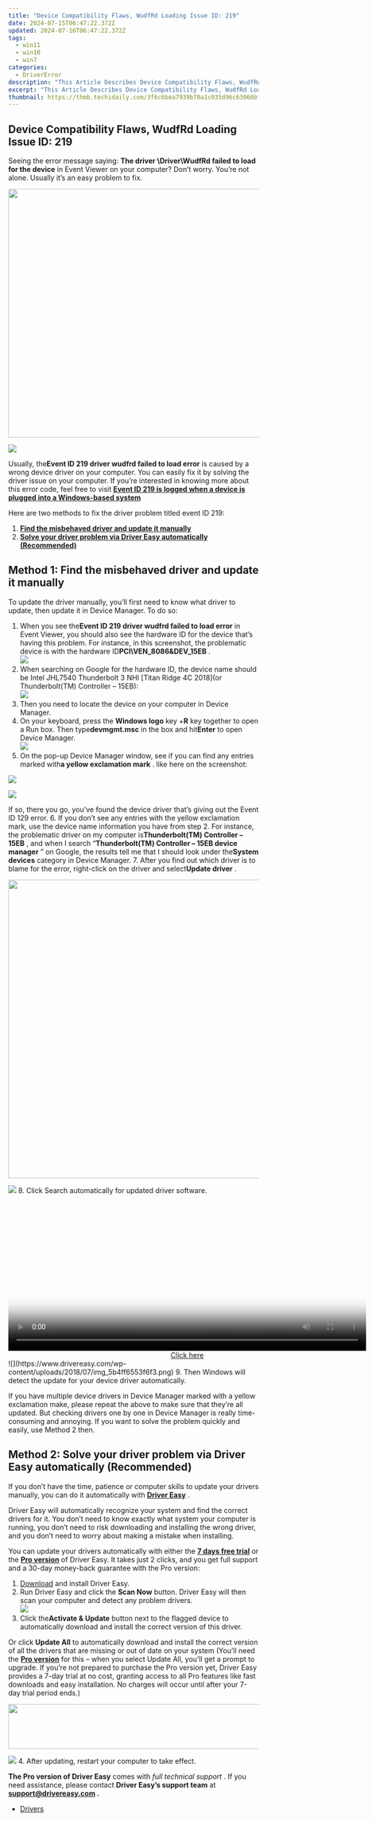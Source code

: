 ```yaml
---
title: "Device Compatibility Flaws, WudfRd Loading Issue ID: 219"
date: 2024-07-15T06:47:22.372Z
updated: 2024-07-16T06:47:22.372Z
tags:
  - win11
  - win10
  - win7
categories:
  - DriverError
description: "This Article Describes Device Compatibility Flaws, WudfRd Loading Issue ID: 219"
excerpt: "This Article Describes Device Compatibility Flaws, WudfRd Loading Issue ID: 219"
thumbnail: https://thmb.techidaily.com/3f6c6bea7939b70a1c035d96c63060bf36a01be87fa819f994489367d6bd8b9a.jpg
---
```


## Device Compatibility Flaws, WudfRd Loading Issue ID: 219

 Seeing the error message saying: **The driver \\Driver\\WudfRd failed to load for the device**  in Event Viewer on your computer? Don’t worry. You’re not alone. Usually it’s an easy problem to fix.

<!-- affiliate ads begin -->
<a href="https://appsumo.8odi.net/c/5597632/2087407/7443" target="_top" id="2087407"><img src="//a.impactradius-go.com/display-ad/7443-2087407" border="0" alt="" width="600" height="500"/></a><img height="0" width="0" src="https://appsumo.8odi.net/i/5597632/2087407/7443" style="position:absolute;visibility:hidden;" border="0" />
<!-- affiliate ads end -->
![](https://images.drivereasy.com/wp-content/uploads/2018/07/img_5b4ff87d27963.jpg)

 Usually, the**Event ID 219 driver wudfrd failed to load error** is caused by a wrong device driver on your computer. You can easily fix it by solving the driver issue on your computer. If you’re interested in knowing more about this error code, feel free to visit **[Event ID 219 is logged when a device is plugged into a Windows-based system](https://learn.microsoft.com/en-us/troubleshoot/windows-client/setup-upgrade-and-drivers/event-id-219-when-device-plugged-in-windows-system)**

Here are two methods to fix the driver problem titled event ID 219:

1. **[Find the misbehaved driver and update it manually](https://getlyla.pxf.io/ek9gkg)**
2. [**Solve your driver problem via Driver Easy automatically (Recommended)**](#Method2)

## Method 1: Find the misbehaved driver and update it manually

 To update the driver manually, you’ll first need to know what driver to update, then update it in Device Manager. To do so:

1. When you see the**Event ID 219 driver wudfrd failed to load error** in Event Viewer, you should also see the hardware ID for the device that’s having this problem. For instance, in this screenshot, the problematic device is with the hardware ID**PCI\\VEN\_8086&DEV\_15EB** .  
![](https://www.drivereasy.com/wp-content/uploads/2024/06/Event-ID-219-driver-wudfrd-failed-to-load-error-.png)
2. When searching on Google for the hardware ID, the device name should be Intel JHL7540 Thunderbolt 3 NHI \[Titan Ridge 4C 2018\](or Thunderbolt(TM) Controller – 15EB):  
![](https://www.drivereasy.com/wp-content/uploads/2024/06/hardware-id-on-google.png)
3. Then you need to locate the device on your computer in Device Manager.
4. On your keyboard, press the **Windows logo** key +**R** key together to open a Run box. Then type**devmgmt.msc** in the box and hit**Enter** to open Device Manager.  
![](https://www.drivereasy.com/wp-content/uploads/2023/10/win-run-device-manager.jpg)
5. On the pop-up Device Manager window, see if you can find any entries marked with**a yellow exclamation mark** . like here on the screenshot:  
<!-- affiliate ads begin -->
<a href="https://store.revouninstaller.com/order/checkout.php?PRODS=27889512&QTY=1&AFFILIATE=108875&CART=1"><img src="https://secure.avangate.com/images/merchant/4282ec8de8c9be897e7aff4aa231b1a4/728__90.jpg" border="0"></a>
<!-- affiliate ads end -->
![](https://www.drivereasy.com/wp-content/uploads/2017/07/img_596718add428c.png)  

 If so, there you go, you’ve found the device driver that’s giving out the Event ID 129 error.
6. If you don’t see any entries with the yellow exclamation mark, use the device name information you have from step 2\. For instance, the problematic driver on my computer is**Thunderbolt(TM) Controller – 15EB** , and when I search “**Thunderbolt(TM) Controller – 15EB device manager** ” on Google, the results tell me that I should look under the**System devices** category in Device Manager.
7. After you find out which driver is to blame for the error, right-click on the driver and select**Update driver** .  
<!-- affiliate ads begin -->
<a href="https://turtlebeachus.sjv.io/c/5597632/1988416/23719" target="_top" id="1988416"><img src="//a.impactradius-go.com/display-ad/23719-1988416" border="0" alt="" width="600" height="600"/></a><img height="0" width="0" src="https://imp.pxf.io/i/5597632/1988416/23719" style="position:absolute;visibility:hidden;" border="0" />
<!-- affiliate ads end -->
![](https://www.drivereasy.com/wp-content/uploads/2017/07/img_59671c4e07788.png)
8. Click Search automatically for updated driver software.  
<!-- affiliate ads begin -->
<span id="1993650">
					<video width="720" height="300" style="cursor:pointer"
           poster="//a.impactradius-go.com/display-clicktoplayimage/1993650.jpeg"
           onclick="if(!this.playClicked){this.play();this.setAttribute('controls',true);this.playClicked=true;}">
	   <source src="//a.impactradius-go.com/display-ad/22993-1993650">
	   <img src="//a.impactradius-go.com/display-clicktoplayimage/1993650.jpeg" style="border: none; height: 100%; width: 100%; object-fit: contain">
	</video>
	<div style="width:720px;text-align:center"><a href="javascript:window.open(decodeURIComponent('https%3A%2F%2Fhomestyler.sjv.io%2Fc%2F5597632%2F1993650%2F22993'), '_blank');void(0);">Click here</a></div>
</span>
<img height="0" width="0" src="https://imp.pxf.io/i/5597632/1993650/22993" style="position:absolute;visibility:hidden;" border="0" />
<!-- affiliate ads end -->
![](https://www.drivereasy.com/wp-content/uploads/2018/07/img_5b4ff6553f6f3.png)
9. Then Windows will detect the update for your device driver automatically.

 If you have multiple device drivers in Device Manager marked with a yellow exclamation make, please repeat the above to make sure that they’re all updated. But checking drivers one by one in Device Manager is really time-consuming and annoying. If you want to solve the problem quickly and easily, use Method 2 then.

## Method 2: Solve your driver problem via Driver Easy automatically (Recommended)

 If you don’t have the time, patience or computer skills to update your drivers  manually, you can do it automatically with **[Driver Easy](https://tools.techidaily.com/drivereasy/download/)**  .

 Driver Easy will automatically recognize your system and find the correct drivers for it. You don’t need to know exactly what system your computer is running, you don’t need to risk downloading and installing the wrong driver, and you don’t need to worry about making a mistake when installing.

 You can update your drivers automatically with either the [**7 days free trial**](https://tools.techidaily.com/drivereasy/download/) or the [**Pro version**](https://tools.techidaily.com/drivereasy/download/) of Driver Easy. It takes just 2 clicks, and you get full support and a 30-day money-back guarantee with the Pro version:

1. [Download](https://tools.techidaily.com/drivereasy/download/) and install Driver Easy.
2. Run Driver Easy and click the **Scan Now** button. Driver Easy will then scan your computer and detect any problem drivers.  
![](https://www.drivereasy.com/wp-content/uploads/2020/10/6_0_scan-now.jpg)
3. Click the**Activate & Update** button next to the flagged device to automatically download and install the correct version of this driver.  

 Or click **Update All** to automatically download and install the correct version of all the drivers that are missing or out of date on your system (You’ll need the **[Pro version](https://tools.techidaily.com/drivereasy/download/)**  for this – when you select Update All, you’ll get a prompt to upgrade. If you’re not prepared to purchase the Pro version yet, Driver Easy provides a 7-day trial at no cost, granting access to all Pro features like fast downloads and easy installation. No charges will occur until after your 7-day trial period ends.)  
<!-- affiliate ads begin -->
<a href="https://aligracehair.sjv.io/c/5597632/2087267/19272" target="_top" id="2087267"><img src="//a.impactradius-go.com/display-ad/19272-2087267" border="0" alt="" width="728" height="90"/></a><img height="0" width="0" src="https://imp.pxf.io/i/5597632/2087267/19272" style="position:absolute;visibility:hidden;" border="0" />
<!-- affiliate ads end -->
![](https://www.drivereasy.com/wp-content/uploads/2021/05/NVIDIA-GeForce-RTX-3090-Ti-3.jpg)
4. After updating, restart your computer to take effect.

**The Pro version of Driver Easy** comes with _full technical support_ . If you need assistance, please contact **Driver Easy’s support team** at **[support@drivereasy.com](https://bellelily.pxf.io/m5azgm) .**

* [Drivers](https://tools.techidaily.com/drivereasy/download/)

<ins class="adsbygoogle"
     style="display:block"
     data-ad-format="autorelaxed"
     data-ad-client="ca-pub-7571918770474297"
     data-ad-slot="1223367746"></ins>



<ins class="adsbygoogle"
     style="display:block"
     data-ad-client="ca-pub-7571918770474297"
     data-ad-slot="8358498916"
     data-ad-format="auto"
     data-full-width-responsive="true"></ins>


